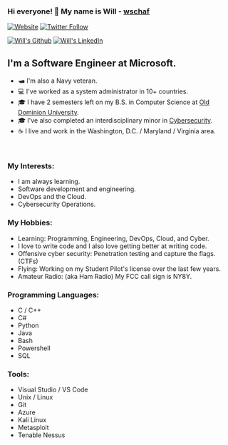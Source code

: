 ### Hi everyone! 👋 My name is Will - [wschaf][website]

[![Website](https://img.shields.io/website?label=wschaf.com&style=for-the-badge&url=https%3A%2F%2Fwschaf.com)](https://wschaf.com/)
[![Twitter Follow](https://img.shields.io/twitter/follow/milliawgs?color=1DA1F2&logo=twitter&style=for-the-badge)](https://twitter.com/intent/follow?original_referer=https%3A%2F%2Fgithub.com%2Fmilliawgs&screen_name=milliawgs)

[![Will's Github](https://img.shields.io/github/followers/wschaf?label=follow&style=social)](https://github.com/wschaf)
[![Will's LinkedIn](https://img.shields.io/badge/-Will%20Schaffer-blue?style=flat-square&logo=Linkedin&logoColor=white&link=https://www.linkedin.com/in/wschaf/)](https://www.linkedin.com/in/wschaf/)

## I'm a Software Engineer at Microsoft.

- 🛥 I'm also a Navy veteran.
- 💻 I've worked as a system administrator in 10+ countries.
- 🎓 I have 2 semesters left on my B.S. in Computer Science at [Old Dominion University](https://catalog.odu.edu/undergraduate/collegeofsciences/computerscience/computersc-bscs-fouryearplan/).
- 🎓 I've also completed an interdisciplinary minor in [Cybersecurity](https://catalog.odu.edu/undergraduate/schoolofcybersecurity/#cybersecurityinterdisciplinaryminortext).
- ☕ I live and work in the Washington, D.C. / Maryland / Virginia area.

<br />

### My Interests:

- I am always learning.
- Software development and engineering.
- DevOps and the Cloud.
- Cybersecurity Operations.

### My Hobbies:

- Learning: Programming, Engineering, DevOps, Cloud, and Cyber.
- I love to write code and I also love getting better at writing code.
- Offensive cyber security: Penetration testing and capture the flags. (CTFs)
- Flying: Working on my Student Pilot's license over the last few years.
- Amateur Radio: (aka Ham Radio) My FCC call sign is NY8Y.

### Programming Languages:

- C / C++
- C#
- Python
- Java
- Bash
- Powershell
- SQL

### Tools:

- Visual Studio / VS Code
- Unix / Linux
- Git
- Azure
- Kali Linux
- Metasploit
- Tenable Nessus




<br />
<br />

[website]: https://wschaf.com/
[twitter]: https://twitter.com/milliawgs
[linkedin]: https://linkedin.com/in/wschaf
